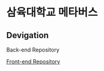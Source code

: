 # 삼육대학교 메타버스

## Devigation
Back-end Repository <a href="https://github.com/CapstionDesign/back-end">

Front-end Repository <a href="https://github.com/CapstionDesign/front-end">
